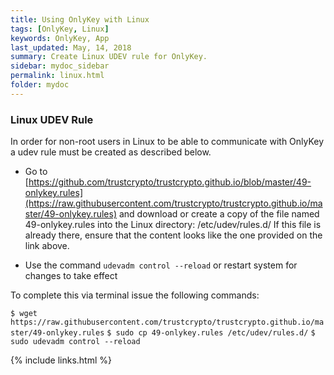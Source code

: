 ```yaml
---
title: Using OnlyKey with Linux
tags: [OnlyKey, Linux]
keywords: OnlyKey, App
last_updated: May, 14, 2018
summary: Create Linux UDEV rule for OnlyKey.
sidebar: mydoc_sidebar
permalink: linux.html
folder: mydoc
---
```


### Linux UDEV Rule

In order for non-root users in Linux to be able to communicate with OnlyKey a udev rule must be created as described below.

- Go to [https://github.com/trustcrypto/trustcrypto.github.io/blob/master/49-onlykey.rules](https://raw.githubusercontent.com/trustcrypto/trustcrypto.github.io/master/49-onlykey.rules) and download or create a copy of the file named 49-onlykey.rules into the Linux directory: /etc/udev/rules.d/ If this file is already there, ensure that the content looks like the one provided on the link above.

- Use the command `udevadm control --reload` or restart system for changes to take effect

To complete this via terminal issue the following commands:

`$ wget https://raw.githubusercontent.com/trustcrypto/trustcrypto.github.io/master/49-onlykey.rules`
`$ sudo cp 49-onlykey.rules /etc/udev/rules.d/`
`$ sudo udevadm control --reload`

{% include links.html %}
